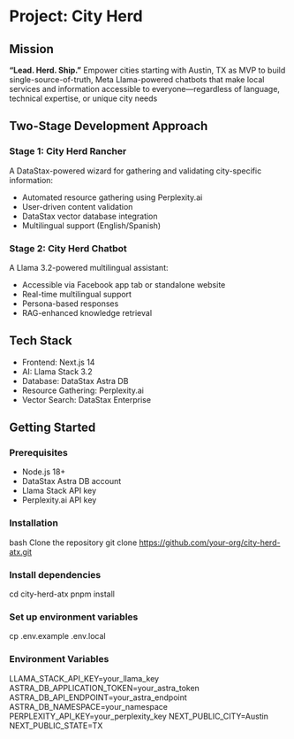 # Project: City Herd

## Mission
**“Lead. Herd. Ship.”**
Empower cities starting with Austin, TX as MVP to build single-source-of-truth, Meta Llama-powered chatbots that make local services and information accessible to everyone—regardless of language, technical expertise, or unique city needs

## Two-Stage Development Approach

### Stage 1: City Herd Rancher
A DataStax-powered wizard for gathering and validating city-specific information:
- Automated resource gathering using Perplexity.ai
- User-driven content validation
- DataStax vector database integration
- Multilingual support (English/Spanish)

### Stage 2: City Herd Chatbot
A Llama 3.2-powered multilingual assistant:
- Accessible via Facebook app tab or standalone website
- Real-time multilingual support
- Persona-based responses
- RAG-enhanced knowledge retrieval

## Tech Stack
- Frontend: Next.js 14
- AI: Llama Stack 3.2
- Database: DataStax Astra DB
- Resource Gathering: Perplexity.ai
- Vector Search: DataStax Enterprise

## Getting Started

### Prerequisites
- Node.js 18+
- DataStax Astra DB account
- Llama Stack API key
- Perplexity.ai API key

### Installation

bash
Clone the repository
git clone https://github.com/your-org/city-herd-atx.git

### Install dependencies
cd city-herd-atx
pnpm install

### Set up environment variables
cp .env.example .env.local

### Environment Variables

LLAMA_STACK_API_KEY=your_llama_key
ASTRA_DB_APPLICATION_TOKEN=your_astra_token
ASTRA_DB_API_ENDPOINT=your_astra_endpoint
ASTRA_DB_NAMESPACE=your_namespace
PERPLEXITY_API_KEY=your_perplexity_key
NEXT_PUBLIC_CITY=Austin
NEXT_PUBLIC_STATE=TX
